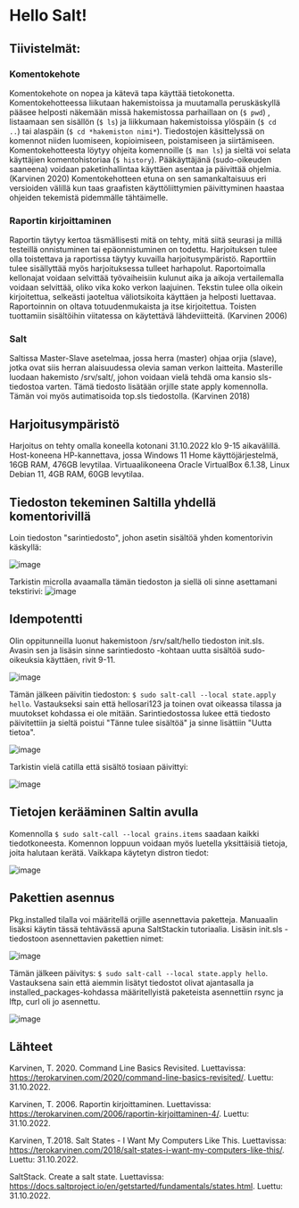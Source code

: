 # Hello Salt!

## Tiivistelmät:

### Komentokehote

Komentokehote on nopea ja kätevä tapa käyttää tietokonetta. Komentokehotteessa liikutaan hakemistoissa ja muutamalla peruskäskyllä 
pääsee helposti näkemään missä hakemistossa parhaillaan on (`$ pwd`) , listaamaan sen sisällön (`$ ls`) ja liikkumaan hakemistoissa ylöspäin (`$ cd ..`)
tai alaspäin (`$ cd *hakemiston nimi*`). Tiedostojen käsittelyssä on komennot niiden luomiseen, kopioimiseen, poistamiseen ja siirtämiseen. Komentokehotteesta 
löytyy ohjeita komennoille (`$ man ls`) ja sieltä voi selata käyttäjien komentohistoriaa (`$ history`). Pääkäyttäjänä (sudo-oikeuden saaneena) voidaan paketinhallintaa 
käyttäen asentaa ja päivittää ohjelmia. (Karvinen 2020) Komentokehotteen etuna on sen samankaltaisuus eri versioiden välillä kun taas graafisten 
käyttöliittymien päivittyminen haastaa ohjeiden tekemistä pidemmälle tähtäimelle.


### Raportin kirjoittaminen

Raportin täytyy kertoa täsmällisesti mitä on tehty, mitä siitä seurasi ja millä testeillä onnistuminen tai epäonnistuminen on 
todettu. Harjoituksen tulee olla toistettava ja raportissa täytyy kuvailla harjoitusympäristö. Raporttiin tulee sisällyttää myös 
harjoituksessa tulleet harhapolut. Raportoimalla kellonajat voidaan selvittää työvaiheisiin kulunut aika ja aikoja vertailemalla
voidaan selvittää, oliko vika koko verkon laajuinen. Tekstin tulee olla oikein kirjoitettua, selkeästi jaoteltua väliotsikoita
käyttäen ja helposti luettavaa. Raportoinnin on oltava totuudenmukaista ja itse kirjoitettua. Toisten tuottamiin sisältöihin
viitatessa on käytettävä lähdeviitteitä. (Karvinen 2006)

### Salt

Saltissa Master-Slave asetelmaa, jossa herra (master) ohjaa orjia (slave), jotka ovat siis herran alaisuudessa olevia saman verkon laitteita.
Masterille luodaan hakemisto /srv/salt/, johon voidaan vielä tehdä oma kansio sls-tiedostoa varten. Tämä tiedosto lisätään orjille state apply
komennolla. Tämän voi myös autimatisoida top.sls tiedostolla. (Karvinen 2018)

## Harjoitusympäristö

Harjoitus on tehty omalla koneella kotonani 31.10.2022 klo 9-15 aikavälillä. Host-koneena HP-kannettava, jossa Windows 11 Home käyttöjärjestelmä, 16GB RAM, 476GB levytilaa. Virtuaalikoneena Oracle VirtualBox 6.1.38, Linux Debian 11, 4GB RAM, 60GB levytilaa.

## Tiedoston tekeminen Saltilla yhdellä komentorivillä

Loin tiedoston "sarintiedosto", johon asetin sisältöä yhden komentorivin käskyllä:

![image](https://user-images.githubusercontent.com/113497086/198970977-e258a13f-555b-42a7-bfcb-12c3d84a41a6.png)

Tarkistin microlla avaamalla tämän tiedoston ja siellä oli sinne asettamani tekstirivi:
![image](https://user-images.githubusercontent.com/113497086/198971296-ce953c27-03bf-4cc2-8b9a-5049c45c92a7.png)

## Idempotentti

Olin oppitunneilla luonut hakemistoon /srv/salt/hello tiedoston init.sls. Avasin sen ja lisäsin sinne sarintiedosto
-kohtaan uutta sisältöä sudo-oikeuksia käyttäen, rivit 9-11.

![image](https://user-images.githubusercontent.com/113497086/198992545-fa811c58-a109-44bb-8045-d06add887c71.png)

Tämän jälkeen päivitin tiedoston: `$ sudo salt-call --local state.apply hello`. Vastaukseksi sain että hellosari123 ja toinen ovat oikeassa tilassa ja muutokset kohdassa ei ole mitään. Sarintiedostossa lukee että tiedosto päivitettiin ja sieltä poistui "Tänne tulee sisältöä" ja sinne lisättiin "Uutta tietoa".

![image](https://user-images.githubusercontent.com/113497086/198995389-fdfd2ffb-971c-467a-a728-7a82fa36dc06.png)

Tarkistin vielä catilla että sisältö tosiaan päivittyi:

![image](https://user-images.githubusercontent.com/113497086/198995771-0367b100-af84-4d4d-a077-da50da0667fb.png)

## Tietojen kerääminen Saltin avulla

Komennolla `$ sudo salt-call --local grains.items` saadaan kaikki tiedotkoneesta. Komennon loppuun voidaan myös luetella yksittäisiä tietoja, joita halutaan kerätä. Vaikkapa käytetyn distron tiedot:

![image](https://user-images.githubusercontent.com/113497086/198999286-584eaa01-a8ef-42af-8b3a-44cd85806296.png)

## Pakettien asennus

Pkg.installed tilalla voi määritellä orjille asennettavia paketteja. Manuaalin lisäksi käytin tässä tehtävässä apuna SaltStackin tutoriaalia. Lisäsin init.sls -tiedostoon asennettavien pakettien nimet: 

![image](https://user-images.githubusercontent.com/113497086/199010702-2d559135-2651-4c85-8bb2-d9e84c1add22.png)

Tämän jälkeen päivitys: `$ sudo salt-call --local state.apply hello`. Vastauksena sain että aiemmin lisätyt tiedostot olivat ajantasalla ja installed_packages-kohdassa määritellyistä paketeista asennettiin rsync ja lftp, curl oli jo asennettu.

![image](https://user-images.githubusercontent.com/113497086/199011677-19d4b329-7f4b-4251-b913-aacba7c0b91c.png)




## Lähteet

Karvinen, T. 2020. Command Line Basics Revisited. Luettavissa: https://terokarvinen.com/2020/command-line-basics-revisited/.
Luettu: 31.10.2022.

Karvinen, T. 2006. Raportin kirjoittaminen. Luettavissa: https://terokarvinen.com/2006/raportin-kirjoittaminen-4/. Luettu:
31.10.2022.

Karvinen, T.2018. Salt States - I Want My Computers Like This. Luettavissa: https://terokarvinen.com/2018/salt-states-i-want-my-computers-like-this/.
Luettu: 31.10.2022.

SaltStack. Create a salt state. Luettavissa: https://docs.saltproject.io/en/getstarted/fundamentals/states.html. Luettu: 31.10.2022.

